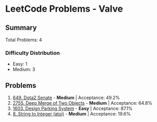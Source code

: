 # LeetCode Problems - Valve

## Summary
Total Problems: 4

### Difficulty Distribution

- Easy: 1
- Medium: 3

## Problems

1. [649. Dota2 Senate](https://leetcode.com/problems/dota2-senate/) - **Medium** | Acceptance: 49.2%
2. [2755. Deep Merge of Two Objects](https://leetcode.com/problems/deep-merge-of-two-objects/) - **Medium** | Acceptance: 64.8%
3. [1603. Design Parking System](https://leetcode.com/problems/design-parking-system/) - **Easy** | Acceptance: 87.1%
4. [8. String to Integer (atoi)](https://leetcode.com/problems/string-to-integer-atoi/) - **Medium** | Acceptance: 19.6%